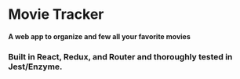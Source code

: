 # Movie Tracker
#### A web app to organize and few all your favorite movies
### Built in React, Redux, and Router and thoroughly tested in Jest/Enzyme. 
